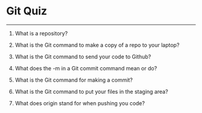 # Git Quiz



---

1. What is a repository?

<!-- is a centralized digital storage that developers use to make and manage changes to an application's source code -->

2. What is the Git command to make a copy of a repo to your laptop?

<!-- git clone URL -->

3. What is the Git command to send your code to Github?

<!-- git push origin main -->

4. What does the -m in a Git commit command mean or do?

<!-- -m means for a messege -->

5. What is the Git command for making a commit?

<!-- git commit -m "Messege" -->

6. What is the Git command to put your files in the staging area?

<!-- git add . -->

7. What does origin stand for when pushing you code?

<!--  is a shorthand name for the remote repository that a project was originally cloned from. -->



